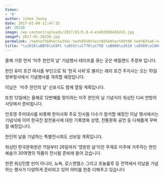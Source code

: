 ```yaml
---
Views:
- '6'
author: Jihee Jeong
date: 2017-01-09 11:47:15
id: 28338
image: /wp-content/uploads/2017/01/5.0-4-e1483980426243.jpg
imagef: 2017-01-28338.jpg
permalink: /%eb%af%b8%ec%a3%bc-%ed%95%9c%ec%9d%b8%ec%9d%98-%eb%82%a0-%ed%96%89%ec%82%ac-%eb%8b%a4%ec%96%91/
title: "\u2018\uBBF8\uC8FC \uD55C\uC778\uC758 \uB0A0\u2019 \uD589\uC0AC \uB2E4\uC591"
---
```


올해 가장 먼저 ‘미주 한인의 날’ 기념행사 테이프를 끊는 곳은 메릴랜드 주정부 입니다.

한인 유미 호건 여사를 부인으로 둬 ‘한국 사위’로 불리는 래리 호건 주지사는 오는 10일 정부청사에서 기념행사를 개최할 예정입니다.

이날은  ‘미주 한인의 날’ 선포식도 함께 열릴 계획입니다.

또한 12일에는 올해로 12번째를 맞이하는 미주 한인의 날 기념식이 워싱턴 디씨 연방의사당에서 준비됩니다.

안호영 주미대사를 비롯해 한미사회 주요 인사들 다수가 참석할 예정인 이날 행사에서는 기념식에 이어 한국전 참전용사에 대한 기록영화 상영, 전통문화 공연 등 다채롭게 꾸며질 예정입니다.

한인의 날을 기념하는 특별전시회도 선보일 계획입니다.

워싱턴 한국문화원은 11일부터 26일까지 ‘영원한 삶’이란 주제로 미주에 거주하는 한인 예술가 30여명의 작품이 전시될 준비에 들어 갔습니다.

한편 워싱턴뿐 만이 아니라, 뉴욕, 로스앤젤스 그리고 호놀룰루 등 전역에서 이날을 기념하는 행사가 다양하게 준비되고 있어 의미를 한층 더해주고 있습니다